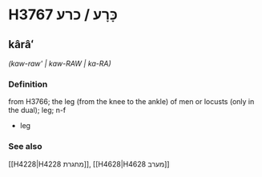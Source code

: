 # H3767 כָּרָע / כרע

## kârâʻ

_(kaw-raw' | kaw-RAW | ka-RA)_

### Definition

from H3766; the leg (from the knee to the ankle) of men or locusts (only in the dual); leg; n-f

- leg

### See also

[[H4228|H4228 מחגרת]], [[H4628|H4628 מערב]]

